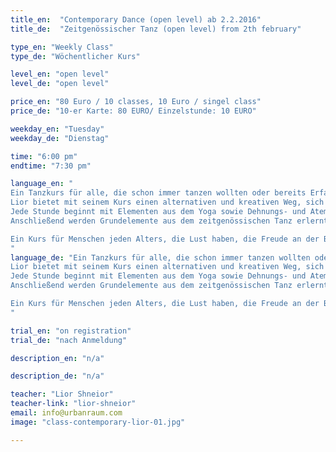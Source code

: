 ```yaml
---
title_en:  "Contemporary Dance (open level) ab 2.2.2016"
title_de:  "Zeitgenössischer Tanz (open level) from 2th february"

type_en: "Weekly Class"
type_de: "Wöchentlicher Kurs"

level_en: "open level"
level_de: "open level"

price_en: "80 Euro / 10 classes, 10 Euro / singel class"
price_de: "10-er Karte: 80 EURO/ Einzelstunde: 10 EURO"

weekday_en: "Tuesday"
weekday_de: "Dienstag"

time: "6:00 pm"
endtime: "7:30 pm"

language_en: "
Ein Tanzkurs für alle, die schon immer tanzen wollten oder bereits Erfahrung haben.
Lior bietet mit seinem Kurs einen alternativen und kreativen Weg, sich in Bewegung zu bringen und Sport zu machen.
Jede Stunde beginnt mit Elementen aus dem Yoga sowie Dehnungs- und Atemübungen, wodurch der gesamte Körper erwärmt wird. 
Anschließend werden Grundelemente aus dem zeitgenössischen Tanz erlernt und es entstehen einfache choreographische Kombinationen verschiedener Tanztechniken.

Ein Kurs für Menschen jeden Alters, die Lust haben, die Freude an der Bewegung zu finden und mit ihrem Körper zu experimentieren.
"
language_de: "Ein Tanzkurs für alle, die schon immer tanzen wollten oder bereits Erfahrung haben.
Lior bietet mit seinem Kurs einen alternativen und kreativen Weg, sich in Bewegung zu bringen und Sport zu machen.
Jede Stunde beginnt mit Elementen aus dem Yoga sowie Dehnungs- und Atemübungen, wodurch der gesamte Körper erwärmt wird. 
Anschließend werden Grundelemente aus dem zeitgenössischen Tanz erlernt und es entstehen einfache choreographische Kombinationen verschiedener Tanztechniken.

Ein Kurs für Menschen jeden Alters, die Lust haben, die Freude an der Bewegung zu finden und mit ihrem Körper zu experimentieren.
"

trial_en: "on registration"
trial_de: "nach Anmeldung"

description_en: "n/a"

description_de: "n/a"

teacher: "Lior Shneior"
teacher-link: "lior-shneior"
email: info@urbanraum.com
image: "class-contemporary-lior-01.jpg"

---
```

